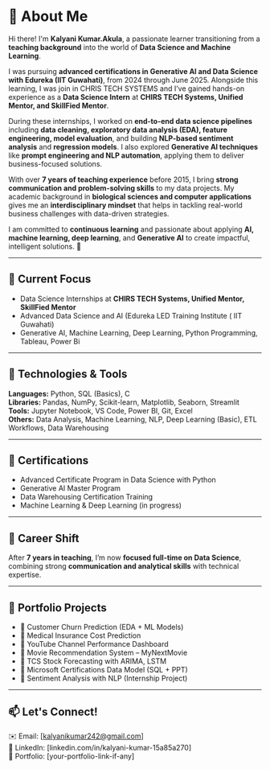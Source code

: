 # 👋 About Me

Hi there! I'm **Kalyani Kumar.Akula**, a passionate learner transitioning from a **teaching background** into the world of **Data Science and Machine Learning**.  

I was pursuing **advanced certifications in Generative AI and Data Science with Edureka (IIT Guwahati)**, from 2024 through June 2025. Alongside this learning, I was join in CHRIS TECH SYSTEMS and  I’ve gained hands-on experience as a **Data Science Intern** at **CHIRS TECH Systems, Unified Mentor, and SkillFied Mentor**.  

During these internships, I worked on **end-to-end data science pipelines** including **data cleaning, exploratory data analysis (EDA), feature engineering, model evaluation**, and building **NLP-based sentiment analysis** and **regression models**. I also explored **Generative AI techniques** like **prompt engineering and NLP automation**, applying them to deliver business-focused solutions.  

With over **7 years of teaching experience** before 2015, I bring **strong communication and problem-solving skills** to my data projects. My academic background in **biological sciences and computer applications** gives me an **interdisciplinary mindset** that helps in tackling real-world business challenges with data-driven strategies.  

I am committed to **continuous learning** and passionate about applying **AI, machine learning, deep learning**, and **Generative AI** to create impactful, intelligent solutions. 🚀  

---

## 🔭 Current Focus
- Data Science Internships at **CHIRS TECH Systems, Unified Mentor, SkillFied Mentor**
- Advanced Data Science and AI (Edureka LED Training Institute ( IIT Guwahati)
- Generative AI, Machine Learning, Deep Learning, Python Programming, Tableau, Power Bi

---

## 🔧 Technologies & Tools
**Languages:** Python, SQL (Basics), C  
**Libraries:** Pandas, NumPy, Scikit-learn, Matplotlib, Seaborn, Streamlit  
**Tools:** Jupyter Notebook, VS Code, Power BI, Git, Excel  
**Others:** Data Analysis, Machine Learning, NLP, Deep Learning (Basic), ETL Workflows, Data Warehousing  

---

## 📘 Certifications
- Advanced Certificate Program in Data Science with Python
- Generative AI Master Program
- Data Warehousing Certification Training
- Machine Learning & Deep Learning (in progress)

---

## 💼 Career Shift
After **7 years in teaching**, I’m now **focused full-time on Data Science**, combining strong **communication and analytical skills** with technical expertise.

---

## 📁 Portfolio Projects
- 🔗 Customer Churn Prediction (EDA + ML Models)
- 🔗 Medical Insurance Cost Prediction
- 🔗 YouTube Channel Performance Dashboard
- 🔗 Movie Recommendation System – MyNextMovie
- 🔗 TCS Stock Forecasting with ARIMA, LSTM
- 🔗 Microsoft Certifications Data Model (SQL + PPT)
- 🔗 Sentiment Analysis with NLP (Internship Project)


---

## 📫 Let's Connect!
✉️ Email: [kalyanikumar242@gmail.com]  
💼 LinkedIn: [linkedin.com/in/kalyani-kumar-15a85a270]  
📂 Portfolio: [your-portfolio-link-if-any]
